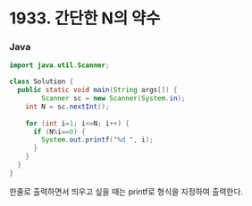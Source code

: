 # 1933. 간단한 N의 약수



### Java

```java
import java.util.Scanner;

class Solution {
  public static void main(String args[]) {
		Scanner sc = new Scanner(System.in);
    int N = sc.nextInt();
    
    for (int i=1; i<=N; i++) {
      if (N%i==0) {
        System.out.printf("%d ", i);
      }
    }
  } 
}
```

한줄로 출력하면서 띄우고 싶을 때는 printf로 형식을 지정하여 출력한다.